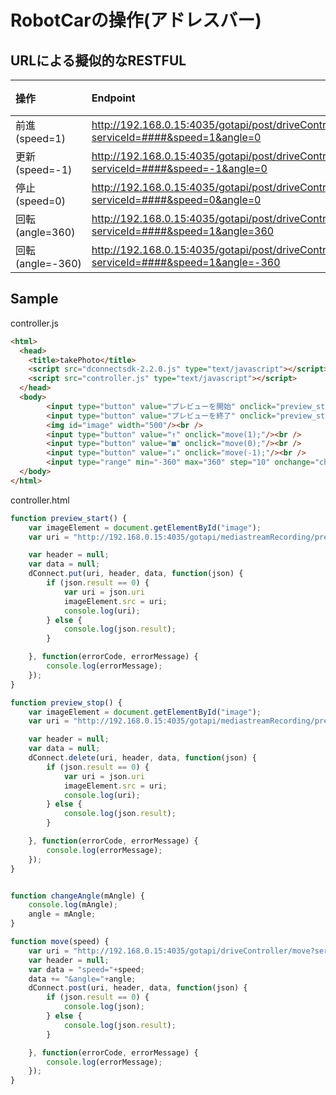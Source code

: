 # RobotCarの操作(アドレスバー)

## URLによる擬似的なRESTFUL

|操作|Endpoint|メソッド|
|:--|:--|:--|
|前進(speed=1)|http://192.168.0.15:4035/gotapi/post/driveController/move?serviceId=####&speed=1&angle=0|POST|
|更新(speed=-1)|http://192.168.0.15:4035/gotapi/post/driveController/move?serviceId=####&speed=-1&angle=0|POST|
|停止(speed=0)|http://192.168.0.15:4035/gotapi/post/driveController/move?serviceId=####&speed=0&angle=0|POST|
|回転(angle=360)|http://192.168.0.15:4035/gotapi/post/driveController/move?serviceId=####&speed=1&angle=360|POST|
|回転(angle=-360)|http://192.168.0.15:4035/gotapi/post/driveController/move?serviceId=####&speed=1&angle=-360|POST|


## Sample

controller.js

```html
<html>
  <head>
    <title>takePhoto</title>
    <script src="dconnectsdk-2.2.0.js" type="text/javascript"></script>
    <script src="controller.js" type="text/javascript"></script>
  </head>
  <body>
        <input type="button" value="プレビューを開始" onclick="preview_stop();"/><br />
        <input type="button" value="プレビューを終了" onclick="preview_start();"/><br />
        <img id="image" width="500"/><br />
        <input type="button" value="↑" onclick="move(1);"/><br />
        <input type="button" value="■" onclick="move(0);"/><br />
        <input type="button" value="↓" onclick="move(-1);"/><br />
        <input type="range" min="-360" max="360" step="10" onchange="changeAngle(this.value)">
  </body>
</html>
```


controller.html

```javascript
function preview_start() {
    var imageElement = document.getElementById("image");
    var uri = "http://192.168.0.15:4035/gotapi/mediastreamRecording/preview?serviceId=Host.ebc9a9ec2354491f929dd4b25abccb6.localhost.deviceconnect.org";

    var header = null;
    var data = null;
    dConnect.put(uri, header, data, function(json) {
        if (json.result == 0) {
            var uri = json.uri
            imageElement.src = uri;
            console.log(uri);
        } else {
            console.log(json.result);
        }

    }, function(errorCode, errorMessage) {
        console.log(errorMessage);
    });
}

function preview_stop() {
    var imageElement = document.getElementById("image");
    var uri = "http://192.168.0.15:4035/gotapi/mediastreamRecording/preview?serviceId=Host.ebc9a9ec2354491f929dd4b25abccb6.localhost.deviceconnect.org";

    var header = null;
    var data = null;
    dConnect.delete(uri, header, data, function(json) {
        if (json.result == 0) {
            var uri = json.uri
            imageElement.src = uri;
            console.log(uri);
        } else {
            console.log(json.result);
        }

    }, function(errorCode, errorMessage) {
        console.log(errorMessage);
    });
}


function changeAngle(mAngle) {
    console.log(mAngle);
    angle = mAngle;
}

function move(speed) {
    var uri = "http://192.168.0.15:4035/gotapi/driveController/move?serviceId=gpio_service_id.4de8d7e836faab7ad1da5a7ea7737963.localhost.deviceconnect.org"
    var header = null;
    var data = "speed="+speed;
    data += "&angle="+angle;
    dConnect.post(uri, header, data, function(json) {
        if (json.result == 0) {
            console.log(json);
        } else {
            console.log(json.result);
        }

    }, function(errorCode, errorMessage) {
        console.log(errorMessage);
    });
}
```



